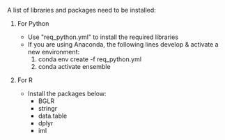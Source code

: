 A list of libraries and packages need to be installed:

1. For Python
    - Use "req_python.yml" to install the required libraries
    - If you are using Anaconda, the following lines develop & activate a new environment:
	  1.  conda env create -f req_python.yml
	  2.  conda activate ensemble

2. For R
    - Install the packages below:
         - BGLR
         - stringr
         - data.table
         - dplyr
         - iml 
